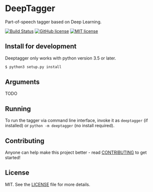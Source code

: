# DeepTagger

Part-of-speech tagger based on Deep Learning.

[![Build Status](https://travis-ci.com/mtreviso/deeptagger.svg?token=x2rssmYXXPdD5p8iqKt2&branch=master)](https://travis-ci.com/mtreviso/deeptagger)
[![GitHub license](https://img.shields.io/github/license/mtreviso/deeptagger.svg)](https://github.com/mtreviso/deeptagger/blob/master/LICENSE)
[![MIT license](https://img.shields.io/badge/License-MIT-blue.svg)](https://lbesson.mit-license.org/)

## Install for development

Deeptagger only works with python version 3.5 or later.

```bash
$ python3 setup.py install
```

## Arguments

TODO

## Running

To run the tagger via command line interface, invoke it as ``deeptagger`` (if installed) or ``python -m deeptagger`` (no install required).


## Contributing
Anyone can help make this project better - read [CONTRIBUTING](CONTRIBUTING.md) to get started!


## License
MIT. See the [LICENSE](LICENSE) file for more details.


[fury-url]: http://badge.fury.io/py/deeptagger
[fury-image]: https://badge.fury.io/py/deeptagger.png

[wercker-url]: https://app.wercker.com/project/bykey/ae54e4602a25de7b7eb041eaf0b61b63
[wercker-image]: https://app.wercker.com/status/ae54e4602a25de7b7eb041eaf0b61b63/s/master "wercker status"
